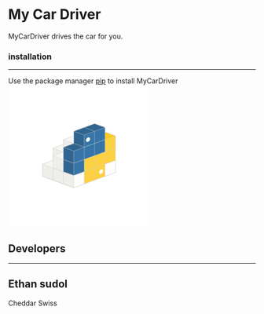 # My Car Driver
MyCarDriver drives the car for you.

### installation
----------------
Use the package manager [pip](https://pypi.org/project/pip/) to install MyCarDriver
![Alt text](https://raw.githubusercontent.com/github/explore/666de02829613e0244e9441b114edb85781e972c/topics/pip/pip.png)

## Developers
------------
Ethan sudol
-
Cheddar Swiss
